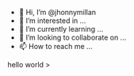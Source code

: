 - 👋 Hi, I’m @jhonnymillan
- 👀 I’m interested in ...
- 🌱 I’m currently learning ...
- 💞️ I’m looking to collaborate on ...
- 📫 How to reach me ...

<!---
jhonnymillan/jhonnymillan is a ✨ special ✨ repository because its `README.md` (this file) appears on your GitHub profile.
You can click the Preview link to take a look at your changes.
---> hello world >
